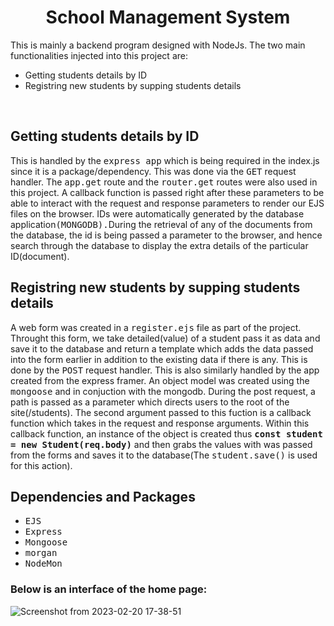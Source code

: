 <h1 align="center">School Management System</h1>
This is mainly a backend program designed with NodeJs. The two main functionalities injected into this 
project are:
<ul>
  <li>Getting students details by ID</li>
  <li>Registring new students by supping students details</li>
</ul> <br>


<h2>Getting students details by ID</h2>
This is handled by the <kbd>express app</kbd> which is being required in the index.js since it is a package/dependency.
This was done via the <kbd>GET</kbd> request handler. The <kbd>app.get</kbd> route and the <kbd>router.get</kbd> routes were also used in this project. 
A callback function is passed right after these parameters to be able to interact with the request and response parameters 
to render our EJS files on the browser. IDs were automatically generated by the database application<kbd>(MONGODB).</kbd>During the retrieval of 
any of the documents from the database, the id is being passed a parameter to the browser, and hence search through the 
database to display the extra details of the particular ID(document). <br>

<h2>Registring new students by supping students details</h2>
A web form was created in a <kbd>register.ejs</kbd> file as part of the project. Throught this form, we take detailed(value) of a student 
pass it as data and save it to the database and return a template which adds the data passed into the form earlier in addition to the 
existing data if there is any. This is done by the <kbd>POST</kbd> request handler. This is also similarly handled by the app created from the express framer.
An object model was created using the <kbd>mongoose</kbd> and in conjuction with the mongodb. During the post request, a path is passed 
as a parameter which directs users to the root of the site(/students). The second argument passed to this fuction 
is a callback function which takes in the request and response arguments. Within this callback function, an instance of the 
object is created thus <kbd><b>const student = new Student(req.body)</b></kbd> and then grabs the values with was passed from the forms 
and saves it to the database(The <kbd>student.save()</kbd> is used for this action).



<h2>Dependencies and Packages</h2>
<ul>
  <li><kbd>EJS</li>
  <li><kbd>Express</li>
  <li><kbd>Mongoose</li>
  <li><kbd>morgan</li>
  <li><kbd>NodeMon</li>
</ul>

<h3>Below is an interface of the home page:</h3>

![Screenshot from 2023-02-20 17-38-51](https://user-images.githubusercontent.com/102569865/220351597-98ec932b-40a1-4be9-8c8f-a7b015e44e60.png)

